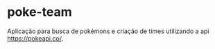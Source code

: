 # poke-team
Aplicação para busca de pokémons e criação de times utilizando a api https://pokeapi.co/.
